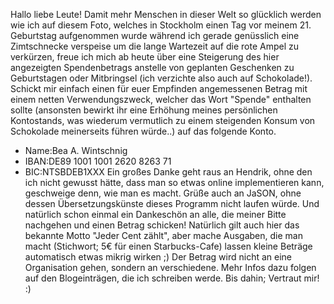 Hallo liebe Leute!
Damit mehr Menschen in dieser Welt so glücklich werden wie ich auf diesem Foto, welches in Stockholm einen Tag vor meinem 21. Geburtstag aufgenommen wurde während ich gerade genüsslich eine Zimtschnecke verspeise um die lange Wartezeit auf die rote Ampel zu verkürzen, freue ich mich ab heute über eine Steigerung des hier angezeigten Spendenbetrags anstelle von geplanten Geschenken zu Geburtstagen oder Mitbringsel (ich verzichte also auch auf Schokolade!).
Schickt mir einfach einen für euer Empfinden angemessenen Betrag mit einem netten Verwendungszweck, welcher das Wort "Spende" enthalten sollte (ansonsten bewirkt ihr eine Erhöhung meines persönlichen Kontostands, was wiederum vermutlich zu einem steigenden Konsum von Schokolade meinerseits führen würde..) auf das folgende Konto.
- Name:Bea A. Wintschnig
- IBAN:DE89 1001 1001 2620 8263 71
- BIC:NTSBDEB1XXX
Ein großes Danke geht raus an Hendrik, ohne den ich nicht gewusst hätte, dass man so etwas online implementieren kann, geschweige denn, wie man es macht. Grüße auch an JaSON, ohne dessen Übersetzungskünste dieses Programm nicht laufen würde.
Und natürlich schon einmal ein Dankeschön an alle, die meiner Bitte nachgehen und einen Betrag schicken! Natürlich gilt auch hier das bekannte Motto "Jeder Cent zählt", aber mache Ausgaben, die man macht (Stichwort; 5€ für einen Starbucks-Cafe) lassen kleine Beträge automatisch etwas mikrig wirken ;)
Der Betrag wird nicht an eine Organisation gehen, sondern an verschiedene. Mehr Infos dazu folgen auf den Blogeinträgen, die ich schreiben werde. Bis dahin; Vertraut mir! :)